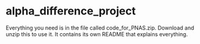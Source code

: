 # alpha_difference_project

Everything you need is in the file called code_for_PNAS.zip.  Download and unzip this to use it.  It contains its own README that explains everything.
